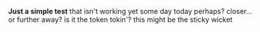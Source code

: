 **Just a simple test**
that isn't working yet
some day
today perhaps?
closer...
or further away?
is it the token tokin'?
this might be the sticky wicket
